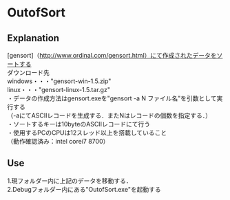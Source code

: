 # OutofSort

## Explanation
[gensort]（http://www.ordinal.com/gensort.html）にて作成されたデータをソートする<br>
ダウンロード先　<br>
windows・・・"gensort-win-1.5.zip"<br>
linux・・・"gensort-linux-1.5.tar.gz"<br>
・データの作成方法はgensort.exeを"gensort -a N ファイル名"を引数として実行する<br>
（-aにてASCIIレコードを生成する．またNはレコードの個数を指定する．）<br>
・ソートするキーは10byteのASCIIレコードにて行う<br>
・使用するPCのCPUは12スレッド以上を搭載していること<br>
（動作確認済み：intel corei7 8700）<br>

## Use
1.現フォルダー内に上記のデータを移動する．<br>
2.Debugフォルダー内にある"OutofSort.exe"を起動する<br>


